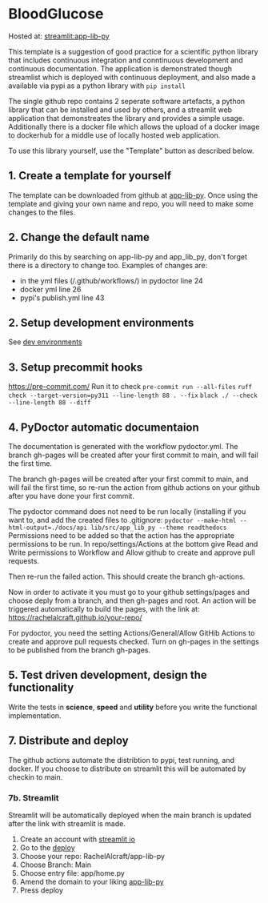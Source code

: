 # BloodGlucose

Hosted at: [streamlit:app-lib-py](https://bloodglucose.streamlit.app/)

This template is a suggestion of good practice for a scientific python library that includes continuous integration and conntinuous development and continuous documentation.
The application is demonstrated though streamlist which is deployed with continuous deployment, and also made a available via pypi as a python library with `pip install`

The single github repo contains 2 seperate software artefacts, a python library that can be installed and used by others, and a streamlit web application that demonstreates the library and provides a simple usage. Additionally there is a docker file which allows the upload of a docker image to dockerhub for a middle use of locally hosted web application.

To use this library yourself, use the "Template" button as described below.

## 1. Create a template for yourself
The template can be downloaded from github at [app-lib-py](https://github.com/RachelAlcraft/app-lib-py). Once using the template and giving your own name and repo, you will need to make some changes to the files.

## 2. Change the default name
Primarily do this by searching on app-lib-py and app_lib_py, don't forget there is a directory to change too. Examples of changes are:
- in the yml files (/.github/workflows/) in pydoctor line 24
- docker yml line 26
- pypi's publish.yml line 43

## 2. Setup development environments
See [dev environments](dev.md)

## 3. Setup precommit hooks
https://pre-commit.com/
Run it to check
`pre-commit run --all-files`
`ruff check --target-version=py311 --line-length 88 . --fix`
`black ./ --check --line-length 88 --diff`

## 4. PyDoctor automatic documentaion

The documentation is generated with the workflow pydoctor.yml.
The branch gh-pages will be created after your first commit to main, and will fail the first time.


The branch gh-pages will be created after your first commit to main, and will fail the first time, so re-run the action
from github actions on your github after you have done your first commit.

The pydoctor command does not need to be run locally (installing if you want to, and add the created files to .gitignore:
```pydoctor --make-html --html-output=./docs/api lib/src/app_lib_py --theme readthedocs```
Permissions need to be added so that the action has the appropriate permissions to be run.
In repo/settings/Actions at the bottom give Read and Write permissions to Workflow and Allow github to create and approve pull requests.

Then re-run the failed action.  This should create the branch gh-actions.

Now in order to activate it you must go to your github settings/pages and choose deply from a branch, and then gh-pages and root. An action will be triggered automatically to build the pages, with the link at: https://rachelalcraft.github.io/your-repo/

For pydoctor, you need the setting Actions/General/Allow GitHib Actions to create and approve pull requests checked.  Turn on gh-pages in the settings to be published from the branch gh-pages.

## 5. Test driven development, design the functionality
Write the tests in **science**, **speed** and **utility** before you write the functional implementation.

## 7. Distribute and deploy
The github actions automate the distribtion to pypi, test running, and docker.
If you choose to distribute on streamlit this will be automated by checkin to main.

### 7b. Streamlit
Streamlit will be automatically deployed when the main branch is updated after the link with streamlit is made.
1. Create an account with [streamlit io](https://streamlit.io/)
2. Go to the [deploy](https://share.streamlit.io/deploy)
3. Choose your repo: RachelAlcraft/app-lib-py
4. Choose Branch: Main
5. Choose entry file: app/home.py
6. Amend the domain to your liking [app-lib-py](https://app-lib-py.streamlit.app/)
7. Press deploy
